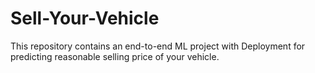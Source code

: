 # Sell-Your-Vehicle
This repository contains an end-to-end ML project with Deployment for predicting reasonable selling price of your vehicle. 
